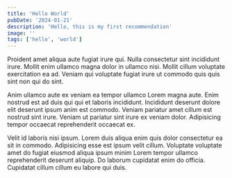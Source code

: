 ```yaml
---
title: 'Hello World'
pubDate: '2024-01-21'
description: 'Hello, this is my first recommendation'
image: ''
tags: ['hello', 'world']
---
```


Proident amet aliqua aute fugiat irure qui. Nulla consectetur sint incididunt irure. Mollit enim ullamco magna dolor in ullamco nisi. Mollit cillum voluptate exercitation ea ad. Veniam qui voluptate fugiat irure ut commodo quis quis sint non qui do sint.

Anim ullamco aute ex veniam ea tempor ullamco Lorem magna aute. Enim nostrud est ad duis qui qui et laboris incididunt. Incididunt deserunt dolore elit deserunt ipsum anim est commodo. Veniam pariatur amet cillum est nostrud sint irure. Veniam ut pariatur sint irure ex veniam dolor. Adipisicing tempor occaecat reprehenderit occaecat ex.

Velit id laboris nisi ipsum. Lorem duis aliqua enim quis dolor consectetur ea sit in commodo. Adipisicing esse est ipsum velit cillum. Voluptate voluptate amet do fugiat eiusmod aliqua ipsum minim Lorem tempor ullamco reprehenderit deserunt aliquip. Do laborum cupidatat enim do officia. Cupidatat cillum cillum eu labore qui duis.
